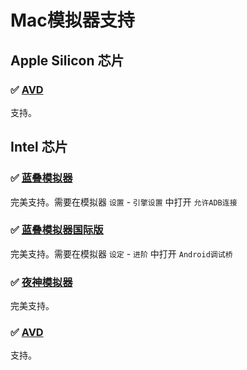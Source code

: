 # Mac模拟器支持

## Apple Silicon 芯片

### ✅ [AVD](https://developer.android.com/studio/run/managing-avds)

支持。

## Intel 芯片

### ✅ [蓝叠模拟器](https://www.bluestacks.cn/)

完美支持。需要在模拟器 `设置` - `引擎设置` 中打开 `允许ADB连接`

### ✅ [蓝叠模拟器国际版](https://www.bluestacks.com/tw/index.html)

完美支持。需要在模拟器 `设定` - `进阶` 中打开 `Android调试桥`

### ✅ [夜神模拟器](https://www.yeshen.com/)

完美支持。

### ✅ [AVD](https://developer.android.com/studio/run/managing-avds)

支持。
